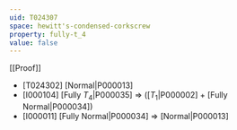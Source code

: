 ```yaml
---
uid: T024307
space: hewitt's-condensed-corkscrew
property: fully-t_4
value: false
---
```

[[Proof]]

* [T024302] [Normal|P000013]
* [I000104] [Fully $T_4$|P000035] => ([$T_1$|P000002] + [Fully Normal|P000034])
* [I000011] [Fully Normal|P000034] => [Normal|P000013]

